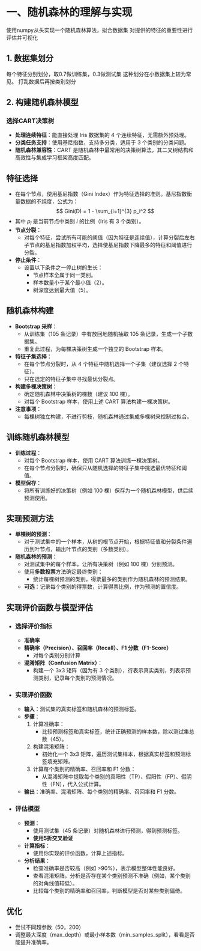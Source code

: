 # 一、随机森林的理解与实现

使⽤numpy从头实现⼀个随机森林算法，拟合数据集
对提供的特征的重要性进⾏评估并可视化

## 1. 数据集划分

每个特征分别划分，取0.7做训练集，0.3做测试集
这种划分在小数据集上较为常见。
打乱数据后再按类别划分

## 2. 构建随机森林模型

### 选择CART决策树
- **处理连续特征**：能直接处理 Iris 数据集的 4 个连续特征，无需额外预处理。
- **分类任务支持**：使用基尼指数，支持多分类，适用于 3 个类别的分类问题。
- **随机森林兼容性**：CART 是随机森林中最常用的决策树算法，其二叉树结构和高效性与集成学习框架高度匹配。

## 特征选择
- 在每个节点，使用基尼指数（Gini Index）作为特征选择的准则。基尼指数衡量数据的不纯度，公式为：
$$
Gini(D) = 1 - \sum_{i=1}^{3} p_i^2
$$
- 其中 $p_i$ 是当前节点中类别 $i$ 的比例（Iris 有 3 个类别）。
- **节点分裂**：
    - 对每个特征，尝试所有可能的阈值（因为特征是连续值），计算分裂后左右子节点的基尼指数加权平均，选择使基尼指数下降最多的特征和阈值进行分裂。
- **停止条件**：
    - 设置以下条件之一停止树的生长：
        - 节点样本全属于同一类别。
        - 样本数量小于某个最小值（2）。
        - 树深度达到最大值（5）。

## 随机森林构建
- **Bootstrap 采样**：
    - 从训练集（105 条记录）中有放回地随机抽取 105 条记录，生成一个子数据集。
    - 重复此过程，为每棵决策树生成一个独立的 Bootstrap 样本。
- **特征子集选择**：
    - 在每个节点分裂时，从 4 个特征中随机选择一个子集（建议选择 2 个特征）。
    - 只在选定的特征子集中寻找最优分裂点。
- **构建多棵决策树**：
    - 确定随机森林中决策树的棵数（建议 100 棵）。
    - 对每个 Bootstrap 样本，使用上述 CART 算法构建一棵决策树。
- **注意事项**：
    - 每棵树独立构建，不进行剪枝，随机森林通过集成多棵树来控制过拟合。

## 训练随机森林模型

- **训练过程**：
    - 对每个 Bootstrap 样本，使用 CART 算法训练一棵决策树。
    - 在每个节点分裂时，确保只从随机选择的特征子集中挑选最优特征和阈值。
- **模型保存**：
    - 将所有训练好的决策树（例如 100 棵）保存为一个随机森林模型，供后续预测使用。

## 实现预测方法

- **单棵树的预测**：
    - 对于测试集中的一个样本，从树的根节点开始，根据特征值和分裂条件遍历到叶节点，输出叶节点的类别（多数类别）。
- **随机森林的预测**：
    - 对测试集中的每个样本，让所有决策树（例如 100 棵）分别预测。
    - 使用**多数投票**方法确定最终类别：
        - 统计每棵树预测的类别，得票最多的类别作为随机森林的预测结果。
    - **可选**：记录每个类别的得票数，计算得票比例，作为预测的置信度。

## 实现评价函数与模型评估

- ### 选择评价指标
	- **准确率**
	- **精确率（Precision）、召回率（Recall）、F1 分数（F1-Score）**
		- 对每个类别分别计算
	- **混淆矩阵（Confusion Matrix）**：
	    - 构建一个 3x3 矩阵（因为有 3 个类别），行表示真实类别，列表示预测类别，记录每个类别的预测情况。
- ### 实现评价函数
	- **输入**：测试集的真实标签和随机森林的预测标签。
	- **步骤**：
	    1. 计算准确率：
	        - 比较预测标签和真实标签，统计正确预测的样本数，除以测试集总数（45）。
	    2. 构建混淆矩阵：
	        - 初始化一个 3x3 矩阵，遍历测试集样本，根据真实标签和预测标签填充矩阵。
	    3. 计算每个类别的精确率、召回率和 F1 分数：
	        - 从混淆矩阵中提取每个类别的真阳性（TP）、假阳性（FP）、假阴性（FN），代入公式计算。
	- **输出**：准确率、混淆矩阵、每个类别的精确率、召回率和 F1 分数。
- ### 评估模型
	- **预测**：
	    - 使用测试集（45 条记录）对随机森林进行预测，得到预测标签。
	    - **使用5折交叉验证**
	- **计算指标**：
	    - 使用你实现的评价函数，计算上述指标。
	- **分析结果**：
	    - 检查准确率是否较高（例如 >90%），表示模型整体性能良好。
	    - 查看混淆矩阵，分析是否存在某个类别预测不准确（例如，某个类别的对角线值较低）。
	    - 比较每个类别的精确率和召回率，判断模型是否对某些类别偏倚。
## 优化
- 尝试不同超参数（50，200）
- 调整最大深度（max_depth）或最小样本数（min_samples_split），看看是否能提升准确率。